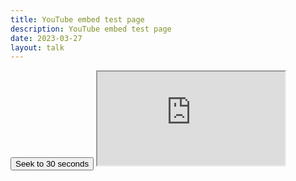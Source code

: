 ```yaml
---
title: YouTube embed test page
description: YouTube embed test page
date: 2023-03-27
layout: talk
---
```


<div>
<button id="seekButton">Seek to 30 seconds</button>

<iframe id="player" src="https://www.youtube.com/embed/j6Z-TawfQn"></iframe>

<script src="https://www.youtube.com/iframe_api"></script>
<script>
  var player;

  function onYouTubeIframeAPIReady() {
    player = new YT.Player('player', {
      events: {
        'onReady': onPlayerReady
      }
    });
  }

  function onPlayerReady(event) {
    // Player is ready
  }
  
  document.getElementById('seekButton').addEventListener('click', function() {
    player.seekTo(30); // Seeks to 30 seconds into the video
  });
</script>
</div>
